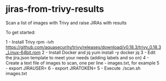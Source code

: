 # jiras-from-trivy-results
Scan a list of images with Trivy and raise JIRAs with results

To get started:

1 - Install Trivy
rpm -ivh https://github.com/aquasecurity/trivy/releases/download/v0.18.3/trivy_0.18.3_Linux-64bit.rpm
2 - Install Docker and jq
yum install -y docker jq
3 - Edit the jira.json template to meet your needs (adding labels and so on)
4 - Create a text file of images to scan, one per line - images.txt, for example
5 - export JIRAUSER=<your JIRA username>
6 - export JIRATOKEN=<your JIRA api token>
5 - Execute ./scan.sh images.txt
